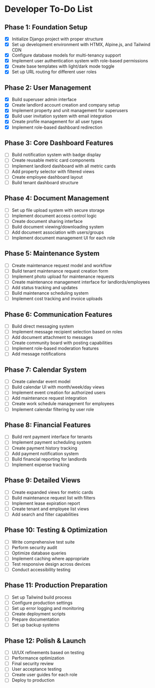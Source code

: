 # Developer To-Do List

## Phase 1: Foundation Setup

- [x] Initialize Django project with proper structure
- [x] Set up development environment with HTMX, Alpine.js, and Tailwind CDN
- [x] Configure database models for multi-tenancy support
- [x] Implement user authentication system with role-based permissions
- [x] Create base templates with light/dark mode toggle
- [x] Set up URL routing for different user roles

## Phase 2: User Management

- [x] Build superuser admin interface
- [x] Create landlord account creation and company setup
- [x] Implement property and unit management for superusers
- [x] Build user invitation system with email integration
- [x] Create profile management for all user types
- [x] Implement role-based dashboard redirection

## Phase 3: Core Dashboard Features

- [ ] Build notification system with badge display
- [ ] Create reusable metric card components
- [ ] Implement landlord dashboard with all metric cards
- [ ] Add property selector with filtered views
- [ ] Create employee dashboard layout
- [ ] Build tenant dashboard structure

## Phase 4: Document Management

- [ ] Set up file upload system with secure storage
- [ ] Implement document access control logic
- [ ] Create document sharing interface
- [ ] Build document viewing/downloading system
- [ ] Add document association with users/groups
- [ ] Implement document management UI for each role

## Phase 5: Maintenance System

- [ ] Create maintenance request model and workflow
- [ ] Build tenant maintenance request creation form
- [ ] Implement photo upload for maintenance requests
- [ ] Create maintenance management interface for landlords/employees
- [ ] Add status tracking and updates
- [ ] Build maintenance scheduling system
- [ ] Implement cost tracking and invoice uploads

## Phase 6: Communication Features

- [ ] Build direct messaging system
- [ ] Implement message recipient selection based on roles
- [ ] Add document attachment to messages
- [ ] Create community board with posting capabilities
- [ ] Implement role-based moderation features
- [ ] Add message notifications

## Phase 7: Calendar System

- [ ] Create calendar event model
- [ ] Build calendar UI with month/week/day views
- [ ] Implement event creation for authorized users
- [ ] Add maintenance request integration
- [ ] Create work schedule management for employees
- [ ] Implement calendar filtering by user role

## Phase 8: Financial Features

- [ ] Build rent payment interface for tenants
- [ ] Implement payment scheduling system
- [ ] Create payment history tracking
- [ ] Add payment notification system
- [ ] Build financial reporting for landlords
- [ ] Implement expense tracking

## Phase 9: Detailed Views

- [ ] Create expanded views for metric cards
- [ ] Build maintenance request list with filters
- [ ] Implement lease expiration report
- [ ] Create tenant and employee list views
- [ ] Add search and filter capabilities

## Phase 10: Testing & Optimization

- [ ] Write comprehensive test suite
- [ ] Perform security audit
- [ ] Optimize database queries
- [ ] Implement caching where appropriate
- [ ] Test responsive design across devices
- [ ] Conduct accessibility testing

## Phase 11: Production Preparation

- [ ] Set up Tailwind build process
- [ ] Configure production settings
- [ ] Set up error logging and monitoring
- [ ] Create deployment scripts
- [ ] Prepare documentation
- [ ] Set up backup systems

## Phase 12: Polish & Launch

- [ ] UI/UX refinements based on testing
- [ ] Performance optimization
- [ ] Final security review
- [ ] User acceptance testing
- [ ] Create user guides for each role
- [ ] Deploy to production 